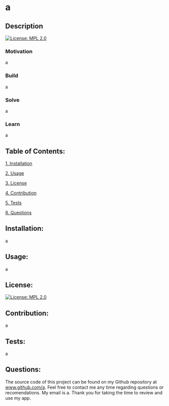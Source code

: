 # a

## Description

[![License: MPL 2.0](https://img.shields.io/badge/License-MPL_2.0-brightgreen.svg)](https://opensource.org/licenses/MPL-2.0)

### Motivation

a

### Build

a

### Solve

a

### Learn

a

## Table of Contents:

[1. Installation](#Installation)

[2. Usage](#Usage)

[3. License](#License)

[4. Contribution](#Contribution)

[5. Tests](#Tests)

[6. Questions](#Questions)
        
## Installation:

a

## Usage:

a

## License:


[![License: MPL 2.0](https://img.shields.io/badge/License-MPL_2.0-brightgreen.svg)](https://opensource.org/licenses/MPL-2.0)

## Contribution:

a

## Tests:

a

## Questions:

The source code of this project can be found on my Github repository at www.github.com/a. Feel free to contact 
me any time regarding questions or recomendations. My email is a. Thank you for taking the time to review and use my app. 

        